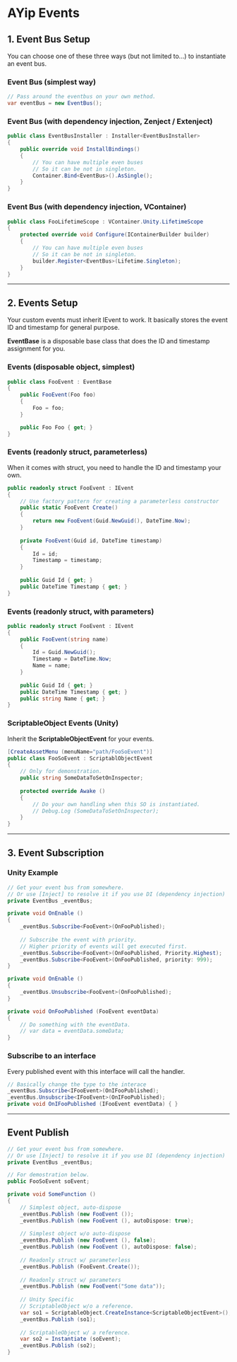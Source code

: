 # AYip Events

## 1. Event Bus Setup
You can choose one of these three ways (but not limited to...) to instantiate an event bus.
### Event Bus (simplest way)
```C#
// Pass around the eventbus on your own method.
var eventBus = new EventBus();
```

### Event Bus (with dependency injection, Zenject / Extenject)
```C#
public class EventBusInstaller : Installer<EventBusInstaller>
{
    public override void InstallBindings()
    {
        // You can have multiple even buses
        // So it can be not in singleton.
        Container.Bind<EventBus>().AsSingle();
    }
}
```

### Event Bus (with dependency injection, VContainer)
```C#
public class FooLifetimeScope : VContainer.Unity.LifetimeScope
{
    protected override void Configure(IContainerBuilder builder)
    {
        // You can have multiple even buses
        // So it can be not in singleton.
        builder.Register<EventBus>(Lifetime.Singleton);
    }
}
```

---
## 2. Events Setup
Your custom events must inherit IEvent to work. It basically stores the event ID and timestamp for general purpose.

**EventBase** is a disposable base class that does the ID and timestamp assignment for you.
### Events (disposable object, simplest)
```C#
public class FooEvent : EventBase
{
    public FooEvent(Foo foo)
    {
        Foo = foo;
    }

    public Foo Foo { get; }
}

```
### Events (readonly struct, parameterless)
When it comes with struct, you need to handle the ID and timestamp your own.
```C#
public readonly struct FooEvent : IEvent
{
    // Use factory pattern for creating a parameterless constructor
    public static FooEvent Create()
    {
        return new FooEvent(Guid.NewGuid(), DateTime.Now);
    }
    
    private FooEvent(Guid id, DateTime timestamp)
    {
        Id = id;
        Timestamp = timestamp;
    }
    
    public Guid Id { get; }
    public DateTime Timestamp { get; }
}
```
### Events (readonly struct, with parameters)
```C#
public readonly struct FooEvent : IEvent
{   
    public FooEvent(string name)
    {
        Id = Guid.NewGuid();
        Timestamp = DateTime.Now;
        Name = name;
    }
    
    public Guid Id { get; }
    public DateTime Timestamp { get; }
    public string Name { get; }
}
```
### ScriptableObject Events (Unity)
Inherit the **ScriptableObjectEvent** for your events.
```C#
[CreateAssetMenu (menuName="path/FooSoEvent")]
public class FooSoEvent : ScriptablObjectEvent
{
    // Only for demonstration.
    public string SomeDataToSetOnInspector;
    
    protected override Awake ()
    {
        // Do your own handling when this SO is instantiated.
        // Debug.Log (SomeDataToSetOnInspector);
    }
}
```

---
## 3. Event Subscription

### Unity Example
```C#
// Get your event bus from somewhere.
// Or use [Inject] to resolve it if you use DI (dependency injection)
private EventBus _eventBus;

private void OnEnable ()
{
    _eventBus.Subscribe<FooEvent>(OnFooPublished);
    
    // Subscribe the event with priority.
    // Higher priority of events will get executed first.
    _eventBus.Subscribe<FooEvent>(OnFooPublished, Priority.Highest);
    _eventBus.Subscribe<FooEvent>(OnFooPublished, priority: 999);
}

private void OnEnable ()
{
    _eventBus.Unsubscribe<FooEvent>(OnFooPublished);
}

private void OnFooPublished (FooEvent eventData)
{
    // Do something with the eventData.
    // var data = eventData.someData;
}
```

### Subscribe to an interface
Every published event with this interface will call the handler.
```C#
// Basically change the type to the interace
_eventBus.Subscribe<IFooEvent>(OnIFooPublished);
_eventBus.Unsubscribe<IFooEvent>(OnIFooPublished);
private void OnIFooPublished (IFooEvent eventData) { }
```

---
## Event Publish

```C#
// Get your event bus from somewhere.
// Or use [Inject] to resolve it if you use DI (dependency injection)
private EventBus _eventBus;

// For demostration below.
public FooSoEvent soEvent;

private void SomeFunction ()
{
    // Simplest object, auto-dispose
    _eventBus.Publish (new FooEvent ());
    _eventBus.Publish (new FooEvent (), autoDispose: true);
    
    // Simplest object w/o auto-dispose
    _eventBus.Publish (new FooEvent (), false);
    _eventBus.Publish (new FooEvent (), autoDispose: false);
    
    // Readonly struct w/ parameterless
    _eventBus.Publish (FooEvent.Create());
    
    // Readonly struct w/ parameters
    _eventBus.Publish (new FooEvent("Some data"));
    
    // Unity Specific
    // ScriptableObject w/o a reference.
    var so1 = ScriptableObject.CreateInstance<ScriptableObjectEvent>();
    _eventBus.Publish (so1);
    
    // ScriptableObject w/ a reference.
    var so2 = Instantiate (soEvent);
    _eventBus.Publish (so2);
}
```